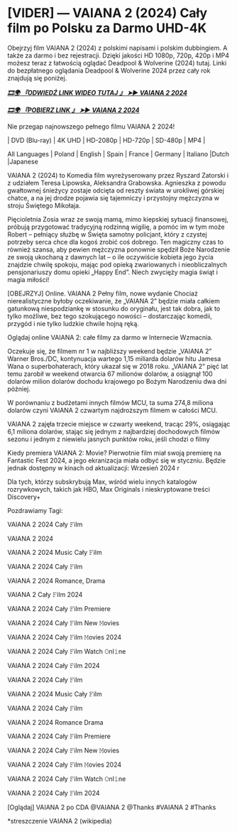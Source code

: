 # [VIDER] — VAIANA 2 (2024) Cały film po Polsku za Darmo UHD-4K

Obejrzyj film VAIANA 2 (2024) z polskimi napisami i polskim dubbingiem. A także za darmo i bez rejestracji. Dzięki jakości HD 1080p, 720p, 420p i MP4 możesz teraz z łatwością oglądać Deadpool &  Wolverine (2024) tutaj. Linki do bezpłatnego oglądania Deadpool &  Wolverine 2024 przez cały rok znajdują się poniżej.


<p><b><I><a href="http://r-movies.com/pl/movie/1241982/moana-2-gitcodepl">🎞🌍 『ODWIEDŹ LINK WIDEO TUTAJ 』 ➤► VAIANA 2 2024</a></I></b></p>

<p><b><I><a href="http://r-movies.com/pl/movie/1241982/moana-2-gitcodepl">🎞🌍 『POBIERZ LINK 』 ➤► VAIANA 2 2024</a></I></b></p>


Nie przegap najnowszego pełnego filmu VAIANA 2 2024!

| DVD (Blu-ray) | 4K UHD | HD-2080p | HD-720p | SD-480p | MP4 |

All Languages ​​| Poland | English | Spain | France | Germany | Italiano |Dutch |Japanese

VAIANA 2 (2024) to Komedia film wyreżyserowany przez Ryszard Zatorski i z udziałem Teresa Lipowska, Aleksandra Grabowska. Agnieszka z powodu gwałtownej śnieżycy zostaje odcięta od reszty świata w urokliwej górskiej chatce, a na jej drodze pojawia się tajemniczy i przystojny mężczyzna w stroju Świętego Mikołaja. 

Pięcioletnia Zosia wraz ze swoją mamą, mimo kiepskiej sytuacji finansowej, próbują przygotować tradycyjną rodzinną wigilię, a pomóc im w tym może Robert – pełniący służbę w Święta samotny policjant, który z czystej potrzeby serca chce dla kogoś zrobić coś dobrego. Ten magiczny czas to również szansa, aby pewien mężczyzna ponownie spędził Boże Narodzenie ze swoją ukochaną z dawnych lat – o ile oczywiście kobieta jego życia znajdzie chwilę spokoju, mając pod opieką zwariowanych i nieobliczalnych pensjonariuszy domu opieki „Happy End”. Niech zwycięży magia świąt i magia miłości!

[OBEJRZYJ] Online. VAIANA 2 Pełny film, nowe wydanie Chociaż nierealistyczne byłoby oczekiwanie, że „VAIANA 2” będzie miała całkiem gatunkową niespodziankę w stosunku do oryginału, jest tak dobra, jak to tylko możliwe, bez tego szokującego nowości – dostarczając komedii, przygód i nie tylko ludzkie chwile hojną ręką.

Oglądaj online VAIANA 2: całe filmy za darmo w Internecie Wzmacnia.

Oczekuje się, że filmem nr 1 w najbliższy weekend będzie „VAIANA 2” Warner Bros./DC, kontynuacja wartego 1,15 miliarda dolarów hitu Jamesa Wana o superbohaterach, który ukazał się w 2018 roku. „VAIANA 2” pięć lat temu zarobił w weekend otwarcia 67 milionów dolarów, a osiągnął 100 dolarów milion dolarów dochodu krajowego po Bożym Narodzeniu dwa dni później.

W porównaniu z budżetami innych filmów MCU, ta suma 274,8 miliona dolarów czyni VAIANA 2 czwartym najdroższym filmem w całości MCU.

VAIANA 2 zajęła trzecie miejsce w czwarty weekend, tracąc 29%, osiągając 6,1 miliona dolarów, stając się jednym z najbardziej dochodowych filmów sezonu i jednym z niewielu jasnych punktów roku, jeśli chodzi o filmy

Kiedy premiera VAIANA 2: Movie? Pierwotnie film miał swoją premierę na Fantastic Fest 2024, a jego ekranizacja miała odbyć się w styczniu. Będzie jednak dostępny w kinach od aktualizacji: Wrzesień 2024 r

Dla tych, którzy subskrybują Max, wśród wielu innych katalogów rozrywkowych, takich jak HBO, Max Originals i nieskryptowane treści Discovery+


Pozdrawiamy Tagi:

VAIANA 2 2024 Cały 𝙵ilm

VAIANA 2 2024

VAIANA 2 2024 Music Cały 𝙵ilm

VAIANA 2 2024 Cały 𝙵ilm

VAIANA 2 2024 Romance, Drama

VAIANA 2 Cały 𝙵ilm 2024

VAIANA 2 2024 Cały 𝙵ilm Premiere

VAIANA 2 2024 Cały 𝙵ilm New 𝙼ovies

VAIANA 2 2024 Cały 𝙵ilm 𝙼ovies 2024

VAIANA 2 2024 Cały 𝙵ilm Watch 𝙾nl𝚒ne

VAIANA 2 2024 Cały 𝙵ilm 2024

VAIANA 2 2024 Cały 𝙵ilm

VAIANA 2 2024 Music Cały 𝙵ilm

VAIANA 2 2024 Cały 𝙵ilm

VAIANA 2 2024 Romance Drama

VAIANA 2 2024 Cały 𝙵ilm Premiere

VAIANA 2 2024 Cały 𝙵ilm New 𝙼ovies

VAIANA 2 2024 Cały 𝙵ilm 𝙼ovies 2024

VAIANA 2 2024 Cały 𝙵ilm Watch 𝙾nl𝚒ne

VAIANA 2 2024 Cały 𝙵ilm 2024

[Oglądaj] VAIANA 2 po CDA @VAIANA 2 @Thanks #VAIANA 2 #Thanks


*streszczenie VAIANA 2 (wikipedia)
